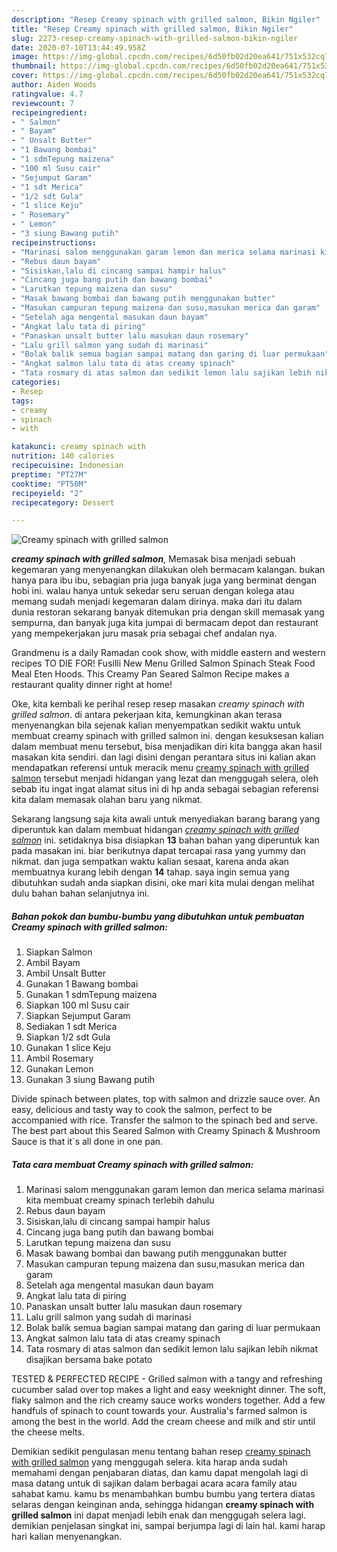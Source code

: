 ```yaml
---
description: "Resep Creamy spinach with grilled salmon, Bikin Ngiler"
title: "Resep Creamy spinach with grilled salmon, Bikin Ngiler"
slug: 2273-resep-creamy-spinach-with-grilled-salmon-bikin-ngiler
date: 2020-07-10T13:44:49.958Z
image: https://img-global.cpcdn.com/recipes/6d50fb02d20ea641/751x532cq70/creamy-spinach-with-grilled-salmon-foto-resep-utama.jpg
thumbnail: https://img-global.cpcdn.com/recipes/6d50fb02d20ea641/751x532cq70/creamy-spinach-with-grilled-salmon-foto-resep-utama.jpg
cover: https://img-global.cpcdn.com/recipes/6d50fb02d20ea641/751x532cq70/creamy-spinach-with-grilled-salmon-foto-resep-utama.jpg
author: Aiden Woods
ratingvalue: 4.7
reviewcount: 7
recipeingredient:
- " Salmon"
- " Bayam"
- " Unsalt Butter"
- "1 Bawang bombai"
- "1 sdmTepung maizena"
- "100 ml Susu cair"
- "Sejumput Garam"
- "1 sdt Merica"
- "1/2 sdt Gula"
- "1 slice Keju"
- " Rosemary"
- " Lemon"
- "3 siung Bawang putih"
recipeinstructions:
- "Marinasi salom menggunakan garam lemon dan merica selama marinasi kita membuat creamy spinach terlebih dahulu"
- "Rebus daun bayam"
- "Sisiskan,lalu di cincang sampai hampir halus"
- "Cincang juga bang putih dan bawang bombai"
- "Larutkan tepung maizena dan susu"
- "Masak bawang bombai dan bawang putih menggunakan butter"
- "Masukan campuran tepung maizena dan susu,masukan merica dan garam"
- "Setelah aga mengental masukan daun bayam"
- "Angkat lalu tata di piring"
- "Panaskan unsalt butter lalu masukan daun rosemary"
- "Lalu grill salmon yang sudah di marinasi"
- "Bolak balik semua bagian sampai matang dan garing di luar permukaan"
- "Angkat salmon lalu tata di atas creamy spinach"
- "Tata rosmary di atas salmon dan sedikit lemon lalu sajikan lebih nikmat disajikan bersama bake potato"
categories:
- Resep
tags:
- creamy
- spinach
- with

katakunci: creamy spinach with 
nutrition: 140 calories
recipecuisine: Indonesian
preptime: "PT27M"
cooktime: "PT50M"
recipeyield: "2"
recipecategory: Dessert

---
```



![Creamy spinach with grilled salmon](https://img-global.cpcdn.com/recipes/6d50fb02d20ea641/751x532cq70/creamy-spinach-with-grilled-salmon-foto-resep-utama.jpg)

<b><i>creamy spinach with grilled salmon</i></b>, Memasak bisa menjadi sebuah kegemaran yang menyenangkan dilakukan oleh bermacam kalangan. bukan hanya para ibu ibu, sebagian pria juga banyak juga yang berminat dengan hobi ini. walau hanya untuk sekedar seru seruan dengan kolega atau memang sudah menjadi kegemaran dalam dirinya. maka dari itu dalam dunia restoran sekarang banyak ditemukan pria dengan skill memasak yang sempurna, dan banyak juga kita jumpai di bermacam depot dan restaurant yang mempekerjakan juru masak pria sebagai chef andalan nya.

Grandmenu is a daily Ramadan cook show, with middle eastern and western recipes TO DIE FOR! Fusilli New Menu Grilled Salmon Spinach Steak Food Meal Eten Hoods. This Creamy Pan Seared Salmon Recipe makes a restaurant quality dinner right at home!

Oke, kita kembali ke perihal resep resep masakan <i>creamy spinach with grilled salmon</i>. di antara pekerjaan kita, kemungkinan akan terasa menyenangkan bila sejenak kalian menyempatkan sedikit waktu untuk membuat creamy spinach with grilled salmon ini. dengan kesuksesan kalian dalam membuat menu tersebut, bisa menjadikan diri kita bangga akan hasil masakan kita sendiri. dan lagi disini dengan perantara situs ini kalian akan mendapatkan referensi untuk meracik menu <u>creamy spinach with grilled salmon</u> tersebut menjadi hidangan yang lezat dan menggugah selera, oleh sebab itu ingat ingat alamat situs ini di hp anda sebagai sebagian referensi kita dalam memasak olahan baru yang nikmat.


Sekarang langsung saja kita awali untuk menyediakan barang barang yang diperuntuk kan dalam membuat hidangan <u><i>creamy spinach with grilled salmon</i></u> ini. setidaknya bisa disiapkan <b>13</b> bahan bahan yang diperuntuk kan pada masakan ini. biar berikutnya dapat tercapai rasa yang yummy dan nikmat. dan juga sempatkan waktu kalian sesaat, karena anda akan membuatnya kurang lebih dengan <b>14</b> tahap. saya ingin semua yang dibutuhkan sudah anda siapkan disini, oke mari kita mulai dengan melihat dulu bahan bahan selanjutnya ini.

<!--inarticleads1-->

##### Bahan pokok dan bumbu-bumbu yang dibutuhkan untuk pembuatan Creamy spinach with grilled salmon:

1. Siapkan  Salmon
1. Ambil  Bayam
1. Ambil  Unsalt Butter
1. Gunakan 1 Bawang bombai
1. Gunakan 1 sdmTepung maizena
1. Siapkan 100 ml Susu cair
1. Siapkan Sejumput Garam
1. Sediakan 1 sdt Merica
1. Siapkan 1/2 sdt Gula
1. Gunakan 1 slice Keju
1. Ambil  Rosemary
1. Gunakan  Lemon
1. Gunakan 3 siung Bawang putih


Divide spinach between plates, top with salmon and drizzle sauce over. An easy, delicious and tasty way to cook the salmon, perfect to be accompanied with rice. Transfer the salmon to the spinach bed and serve. The best part about this Seared Salmon with Creamy Spinach &amp; Mushroom Sauce is that it´s all done in one pan. 

<!--inarticleads2-->

##### Tata cara membuat Creamy spinach with grilled salmon:

1. Marinasi salom menggunakan garam lemon dan merica selama marinasi kita membuat creamy spinach terlebih dahulu
1. Rebus daun bayam
1. Sisiskan,lalu di cincang sampai hampir halus
1. Cincang juga bang putih dan bawang bombai
1. Larutkan tepung maizena dan susu
1. Masak bawang bombai dan bawang putih menggunakan butter
1. Masukan campuran tepung maizena dan susu,masukan merica dan garam
1. Setelah aga mengental masukan daun bayam
1. Angkat lalu tata di piring
1. Panaskan unsalt butter lalu masukan daun rosemary
1. Lalu grill salmon yang sudah di marinasi
1. Bolak balik semua bagian sampai matang dan garing di luar permukaan
1. Angkat salmon lalu tata di atas creamy spinach
1. Tata rosmary di atas salmon dan sedikit lemon lalu sajikan lebih nikmat disajikan bersama bake potato


TESTED &amp; PERFECTED RECIPE - Grilled salmon with a tangy and refreshing cucumber salad over top makes a light and easy weeknight dinner. The soft, flaky salmon and the rich creamy sauce works wonders together. Add a few handfuls of spinach to count towards your. Australia&#39;s farmed salmon is among the best in the world. Add the cream cheese and milk and stir until the cheese melts. 

Demikian sedikit pengulasan menu tentang bahan resep <u>creamy spinach with grilled salmon</u> yang menggugah selera. kita harap anda sudah memahami dengan penjabaran diatas, dan kamu dapat mengolah lagi di masa datang untuk di sajikan dalam berbagai acara acara family atau sahabat kamu. kamu bs menambahkan bumbu bumbu yang tertera diatas selaras dengan keinginan anda, sehingga hidangan <b>creamy spinach with grilled salmon</b> ini dapat menjadi lebih enak dan menggugah selera lagi. demikian penjelasan singkat ini, sampai berjumpa lagi di lain hal. kami harap hari kalian menyenangkan.
